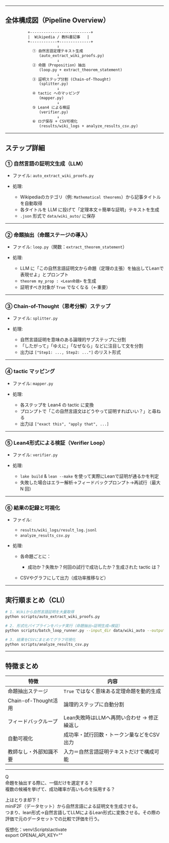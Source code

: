 
---

##  全体構成図（Pipeline Overview）

```txt
          +---------------------------+
          |  Wikipedia / 教科書記事   |
          +------------+--------------+
                       ↓
            ① 自然言語定理テキスト生成
               (auto_extract_wiki_proofs.py)
                       ↓
            ② 命題（Proposition）抽出
               (loop.py + extract_theorem_statement)
                       ↓
            ③ 証明ステップ分割 (Chain-of-Thought)
               (splitter.py)
                       ↓
            ④ tactic へのマッピング
               (mapper.py)
                       ↓
            ⑤ Lean4 による検証
               (verifier.py)
                       ↓
            ⑥ ログ保存 + CSV可視化
               (results/wiki_logs + analyze_results_csv.py)
```

---

##  ステップ詳細

###  ① 自然言語の証明文生成（LLM）

* ファイル: `auto_extract_wiki_proofs.py`
* 処理:

  * Wikipediaのカテゴリ（例: `Mathematical theorems`）から記事タイトルを自動取得
  * 各タイトルを LLM に投げて「定理本文＋簡単な証明」テキストを生成
  * `.json` 形式で `data/wiki_auto/` に保存

---

###  ② 命題抽出（命題ステージの導入）

* ファイル: `loop.py`（関数：`extract_theorem_statement`）
* 処理:

  * LLM に「この自然言語証明文から命題（定理の主張）を抽出してLeanで表現せよ」とプロンプト
  * `theorem my_prop : <Lean命題>` を生成
  * 証明すべき対象が `True` でなくなる（←重要）

---

###  ③ Chain-of-Thought（思考分解）ステップ

* ファイル: `splitter.py`
* 処理:

  * 自然言語証明を意味のある論理的サブステップに分割
  * 「したがって」「ゆえに」「なぜなら」などに注目して文を分割
  * 出力は `["Step1: ..., Step2: ..."]` のリスト形式

---

###  ④ tactic マッピング

* ファイル: `mapper.py`
* 処理:

  * 各ステップを Lean4 の tactic に変換
  * プロンプトで「この自然言語文はどうやって証明すればいい？」と尋ねる
  * 出力は `["exact this", "apply that", ...]`

---

###  ⑤ Lean4形式による検証（Verifier Loop）

* ファイル: `verifier.py`
* 処理:

  * `lake build` & `lean --make` を使って実際にLeanで証明が通るかを判定
  * 失敗した場合はエラー解析→フィードバックプロンプト→再試行（最大 N 回）

---

###  ⑥ 結果の記録と可視化

* ファイル:

  * `results/wiki_logs/result_log.jsonl`
  * `analyze_results_csv.py`
* 処理:

  * 各命題ごとに：

    * 成功か？失敗か？何回の試行で成功したか？生成された tactic は？
  * CSVやグラフにして出力（成功率推移など）

---

## 実行順まとめ（CLI）

```bash
# 1. Wikiから自然言語証明を大量取得
python scripts/auto_extract_wiki_proofs.py

# 2. 形式化パイプラインをバッチ実行（命題抽出→証明生成→検証）
python scripts/batch_loop_runner.py --input_dir data/wiki_auto --output_dir results/wiki_logs

# 3. 結果をCSVにまとめてグラフ可視化
python scripts/analyze_results_csv.py
```

---

##  特徴まとめ

| 特徴                    | 内容                         |
| --------------------- | -------------------------- |
|  命題抽出ステージ           | `True` ではなく意味ある定理命題を動的生成   |
|  Chain-of-Thought活用 | 論理的ステップに自動分割               |
|  フィードバックループ         | Lean失敗時はLLMへ再問い合わせ → 修正繰返し |
|  自動可視化              | 成功率・試行回数・トークン量などをCSV出力     |
|  教師なし・外部知識不要        | 入力＝自然言語証明テキストだけで構成可能       |

---

Q  
命題を抽出する際に、一個だけを選定する？  
複数の候補を挙げて、成功確率が高いものを採用する？

上はとりま却下！  
miniF2F（データセット）から自然言語による証明文を生成させる。  
つまり、lean形式→自然言語してLLMによるLean形式に変換させる。その際の評価で元のデータセットでの比較で評価を行う。

仮想化：venv\Scripts\activate  
export OPENAI_API_KEY=""
